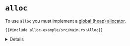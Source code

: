 # `alloc`

To use `alloc` you must implement a
[global (heap) allocator](https://doc.rust-lang.org/stable/std/alloc/trait.GlobalAlloc.html).

```rust,editable,compile_fail
{{#include alloc-example/src/main.rs:Alloc}}
```

<details>

- `buddy_system_allocator` is a crate implementing a basic buddy system 
  allocator. Other crates are available, or you can write your own or
  hook into your existing allocator.
- The const parameter of `LockedHeap` is the max order of the allocator; i.e. in
  this case it can allocate regions of up to 2**32 bytes.
- If any crate in your dependency tree depends on `alloc` then you must have
  exactly one global allocator defined in your binary. Usually this is done in
  the top-level binary crate.
- `extern crate panic_halt as _` is necessary to ensure that the `panic_halt`
  crate is linked in so we get its panic handler.
- This example will build but not run, as it doesn't have an entry point.

</details>
